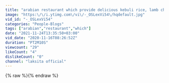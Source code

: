 ```yaml
---
title: "arabian restaurant which provide delicious kebuli rice, lamb chop and shawarma in Bandung"
image: "https:\/\/i.ytimg.com\/vi\/-_OSLexVi54\/hqdefault.jpg"
vid_id: "-_OSLexVi54"
categories: "People-Blogs"
tags: ["arabian","restaurant","which"]
date: "2021-11-24T13:35:50+03:00"
vid_date: "2020-11-16T08:26:52Z"
duration: "PT2M10S"
viewcount: "29"
likeCount: "4"
dislikeCount: "0"
channel: "laksita official"
---
```

{% raw %}{% endraw %}
